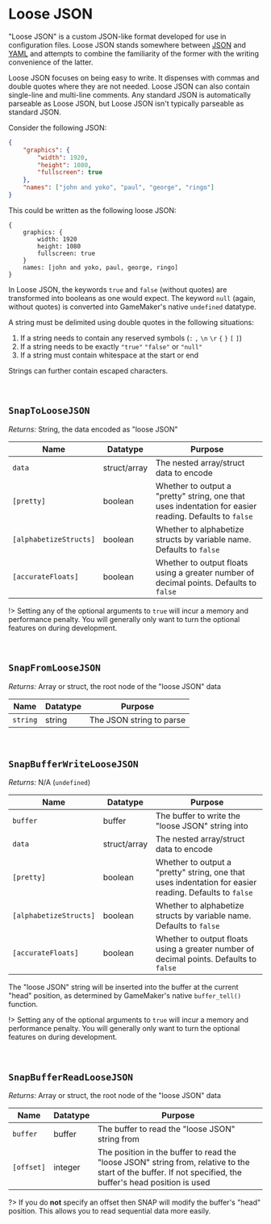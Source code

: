 # Loose JSON

"Loose JSON" is a custom JSON-like format developed for use in configuration files. Loose JSON stands somewhere between [JSON](json) and [YAML](yaml) and attempts to combine the familiarity of the former with the writing convenience of the latter.

Loose JSON focuses on being easy to write. It dispenses with commas and double quotes where they are not needed. Loose JSON can also contain single-line and multi-line comments. Any standard JSON is automatically parseable as Loose JSON, but Loose JSON isn't typically parseable as standard JSON.

Consider the following JSON:

```json
{
	"graphics": {
		"width": 1920,
		"height": 1080,
		"fullscreen": true
	},
	"names": ["john and yoko", "paul", "george", "ringo"]
}
```

This could be written as the following loose JSON:

```
{
	graphics: {
		width: 1920
		height: 1080
		fullscreen: true
	}
	names: [john and yoko, paul, george, ringo]
}
```

In Loose JSON, the keywords `true` and `false` (without quotes) are transformed into booleans as one would expect. The keyword `null` (again, without quotes) is converted into GameMaker's native `undefined` datatype.

A string must be delimited using double quotes in the following situations:
1. If a string needs to contain any reserved symbols (`:` `,` `\n` `\r` `{` `}` `[` `]`)
2. If a string needs to be exactly `"true"` `"false"` or `"null"`
3. If a string must contain whitespace at the start or end

Strings can further contain escaped characters.

&nbsp;

## `SnapToLooseJSON`

*Returns:* String, the data encoded as "loose JSON"

|Name                  |Datatype    |Purpose                                                                                               |
|----------------------|------------|------------------------------------------------------------------------------------------------------|
|`data`                |struct/array|The nested array/struct data to encode                                                                |
|`[pretty]`            |boolean     |Whether to output a "pretty" string, one that uses indentation for easier reading. Defaults to `false`|
|`[alphabetizeStructs]`|boolean     |Whether to alphabetize structs by variable name. Defaults to `false`                                  |
|`[accurateFloats]`    |boolean     |Whether to output floats using a greater number of decimal points. Defaults to `false`                |

!> Setting any of the optional arguments to `true` will incur a memory and performance penalty. You will generally only want to turn the optional features on during development.

&nbsp;

## `SnapFromLooseJSON`

*Returns:* Array or struct, the root node of the "loose JSON" data

|Name    |Datatype|Purpose                 |
|--------|--------|------------------------|
|`string`|string  |The JSON string to parse|

&nbsp;

## `SnapBufferWriteLooseJSON`

*Returns:* N/A (`undefined`)

|Name                  |Datatype    |Purpose                                                                                               |
|----------------------|------------|------------------------------------------------------------------------------------------------------|
|`buffer`              |buffer      |The buffer to write the "loose JSON" string into                                                      |
|`data`                |struct/array|The nested array/struct data to encode                                                                |
|`[pretty]`            |boolean     |Whether to output a "pretty" string, one that uses indentation for easier reading. Defaults to `false`|
|`[alphabetizeStructs]`|boolean     |Whether to alphabetize structs by variable name. Defaults to `false`                                  |
|`[accurateFloats]`    |boolean     |Whether to output floats using a greater number of decimal points. Defaults to `false`                |

The "loose JSON" string will be inserted into the buffer at the current "head" position, as determined by GameMaker's native `buffer_tell()` function.

!> Setting any of the optional arguments to `true` will incur a memory and performance penalty. You will generally only want to turn the optional features on during development.

&nbsp;

## `SnapBufferReadLooseJSON`

*Returns:* Array or struct, the root node of the "loose JSON" data

|Name      |Datatype|Purpose                                                                                                                                                   |
|----------|--------|----------------------------------------------------------------------------------------------------------------------------------------------------------|
|`buffer`  |buffer  |The buffer to read the "loose JSON" string from                                                                                                           |
|`[offset]`|integer |The position in the buffer to read the "loose JSON" string from, relative to the start of the buffer. If not specified, the buffer's head position is used|

?> If you do **not** specify an offset then SNAP will modify the buffer's "head" position. This allows you to read sequential data more easily.